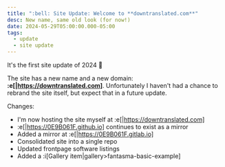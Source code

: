 ```yaml
---
title: ":bell: Site Update: Welcome to **downtranslated.com**"
desc: New name, same old look (for now!)
date: 2024-05-29T05:00:00.000-05:00
tags:
  - update
  - site update
---
```


It's the first site update of 2024 :confetti_ball:

The site has a new name and a new domain: **:e[|https://downtranslated.com]**.
Unfortunately I haven't had a chance to rebrand the site itself, but expect that
in a future update.

Changes:

* I'm now hosting the site myself at :e[|https://downtranslated.com]
* :e[|https://0E9B061F.github.io] continues to exist as a mirror
* Added a mirror at :e[|https://0E9B061F.gitlab.io]
* Consolidated site into a single repo
* Updated frontpage software listings
* Added a :i[Gallery item|gallery>fantasma-basic-example]
